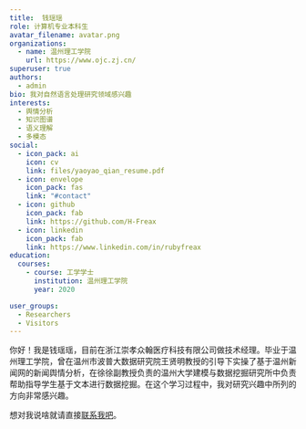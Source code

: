 ```yaml
---
title:  钱瑶瑶
role: 计算机专业本科生
avatar_filename: avatar.png
organizations:
  - name: 温州理工学院
    url: https://www.ojc.zj.cn/
superuser: true
authors:
  - admin
bio: 我对自然语言处理研究领域感兴趣
interests:
  - 舆情分析
  - 知识图谱
  - 语义理解
  - 多模态
social:
  - icon_pack: ai
    icon: cv
    link: files/yaoyao_qian_resume.pdf
  - icon: envelope
    icon_pack: fas
    link: "#contact"
  - icon: github
    icon_pack: fab
    link: https://github.com/H-Freax
  - icon: linkedin
    icon_pack: fab
    link: https://www.linkedin.com/in/rubyfreax
education:
  courses:
    - course: 工学学士
      institution: 温州理工学院
      year: 2020

user_groups:
  - Researchers
  - Visitors
---
```


你好！我是钱瑶瑶，目前在浙江崇孝众翰医疗科技有限公司做技术经理。毕业于温州理工学院，曾在温州市波普大数据研究院王贤明教授的引导下实操了基于温州新闻网的新闻舆情分析，在徐徐副教授负责的温州大学建模与数据挖掘研究所中负责帮助指导学生基于文本进行数据挖掘。在这个学习过程中，我对研究兴趣中所列的方向非常感兴趣。

想对我说啥就请直接[联系我吧](#contact)。
